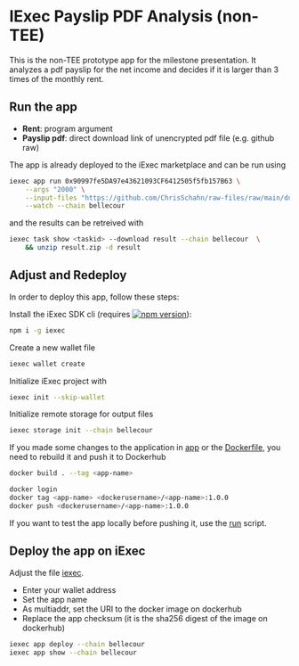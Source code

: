 # IExec Payslip PDF Analysis (non-TEE)

This is the non-TEE prototype app for the milestone presentation. It analyzes a pdf 
payslip for the net income and decides if it is larger than 3 times of the monthly rent.

## Run the app
* **Rent**: program argument
* **Payslip pdf**: direct download link of unencrypted pdf file (e.g. github raw)

The app is already deployed to the iExec marketplace and can be run using
```bash
iexec app run 0x90997fe5DA97e43621093CF6412505f5fb157B63 \
    --args "2000" \
    --input-files "https://github.com/ChrisSchahn/raw-files/raw/main/dummy-payslip.pdf" \
    --watch --chain bellecour
```
and the results can be retreived with
```bash
iexec task show <taskid> --download result --chain bellecour  \
    && unzip result.zip -d result
```

## Adjust and Redeploy

In order to deploy this app, follow these steps:

Install the iExec SDK cli (requires 
[![npm version](https://img.shields.io/badge/nodejs-%3E=14.0.0-brightgreen.svg)](https://nodejs.org/en/)):
```bash
npm i -g iexec
```

Create a new wallet file
```bash
iexec wallet create
```

Initialize iExec project with
```bash
iexec init --skip-wallet
```

Initialize remote storage for output files
```bash
iexec storage init --chain bellecour
```

If you made some changes to the application in [app](src/app.py) or the [Dockerfile](Dockerfile),
you need to rebuild it and push it to Dockerhub
```bash
docker build . --tag <app-name>

docker login
docker tag <app-name> <dockerusername>/<app-name>:1.0.0
docker push <dockerusername>/<app-name>:1.0.0
```

If you want to test the app locally before pushing it, use the [run](run.sh) script.

## Deploy the app on iExec
Adjust the file [iexec](iexec.json).
* Enter your wallet address
* Set the app name
* As multiaddr, set the URI to the docker image on dockerhub
* Replace the app checksum (it is the sha256 digest of the image on dockerhub)

```bash
iexec app deploy --chain bellecour
iexec app show --chain bellecour
```

